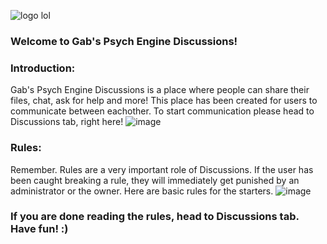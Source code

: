![logo lol](https://user-images.githubusercontent.com/100803757/181739084-815b6dff-7b4a-42bf-a749-f6a1fac3a35a.png)
### Welcome to Gab's Psych Engine Discussions!
### Introduction:
Gab's Psych Engine Discussions is a place where people can share their files, chat, ask for help and more! This place has been created for users to communicate between eachother. To start communication please head to Discussions tab, right here!
![image](https://user-images.githubusercontent.com/100803757/181739583-4ab4524f-991f-4934-8cbb-b9fadc1d3831.png)

### Rules:
Remember. Rules are a very important role of Discussions. If the user has been caught breaking a rule, they will immediately get punished by an administrator or the owner. Here are basic rules for the starters.
![image](https://user-images.githubusercontent.com/100803757/181739823-dce298e3-0f8e-41e3-94fb-bc55225b41e0.png)

### If you are done reading the rules, head to Discussions tab. Have fun! :)
